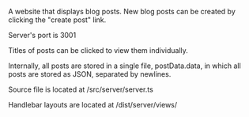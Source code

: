 A website that displays blog posts. New blog posts can be created by clicking the "create post" link.

Server's port is 3001

Titles of posts can be clicked to view them individually.

Internally, all posts are stored in a single file, postData.data, in which all posts are stored as JSON, separated by newlines.

Source file is located at /src/server/server.ts

Handlebar layouts are located at /dist/server/views/